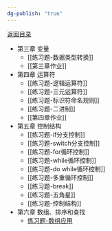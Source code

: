 ```yaml
---
dg-publish: "true"
---
```

[返回目录](index.md)

- 第三章 变量
	- [[练习题-数据类型转换]] 
	- [[第三章作业]] 
- 第四章 运算符
	- [[练习题-逻辑运算符]]
	- [[练习题-三元运算符]]
	- [[练习题-标识符命名规则]] 
	- [[练习题-二进制]] 
	- [[第四章作业]] 
- 第五章 控制结构
	- [[练习题-if分支控制]] 
	- [[练习题-switch分支控制]] 
	- [[练习题-for循环控制]]
	- [[练习题-while循环控制]] 
	- [[练习题-do while循环控制]] 
	- [[练习题-多重循环控制]] 
	- [[练习题-break]] 
	- [[练习题-五角星]] 
	- [[练习题-控制结构]] 
- 第六章 数组、排序和查找
	- [练习题-数组应用](练习题-数组应用.md)
